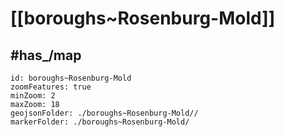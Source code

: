 # [[boroughs~Rosenburg-Mold]] 


## #has_/map  



```leaflet
id: boroughs~Rosenburg-Mold
zoomFeatures: true 
minZoom: 2 
maxZoom: 18
geojsonFolder: ./boroughs~Rosenburg-Mold//
markerFolder: ./boroughs~Rosenburg-Mold/
```

